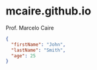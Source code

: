 # mcaire.github.io
Prof. Marcelo Caire

```json
{
  "firstName": "John",
  "lastName": "Smith",
  "age": 25
}
```
